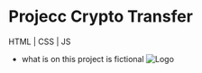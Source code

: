 # Projecc Crypto Transfer
HTML | CSS | JS
- what is on this project is fictional
![Logo](https://i.ibb.co/ZVnv3z4/Untitled.png)